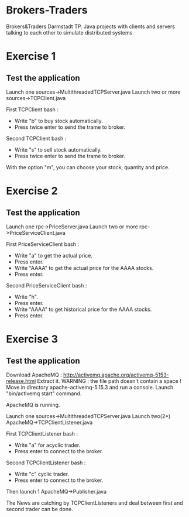 # Brokers-Traders
Brokers&amp;Traders Darmstadt TP. Java projects with clients and servers talking to each other to simulate distributed systems

# Exercise 1
## Test the application
Launch one sources->MultithreadedTCPServer.java
Launch two or more sources->TCPClient.java

First TCPClient bash : 
- Write "b" to buy stock automatically.
- Press twice enter to send the trame to broker.

Second TCPClient bash : 
- Write "s" to sell stock automatically.
- Press twice enter to send the trame to broker.

With the option "m", you can choose your stock, quantity and price.


# Exercise 2
## Test the application
Launch one rpc->PriceServer.java
Launch two or more rpc->PriceServiceClient.java

First PriceServiceClient bash : 
- Write "a" to get the actual price.
- Press enter.
- Write "AAAA" to get the actual price for the AAAA stocks.
- Press enter.

Second PriceServiceClient bash : 
- Write "h".
- Press enter.
- Write "AAAA" to get historical price for the AAAA stocks.
- Press enter.


# Exercise 3
## Test the application
Download ApacheMQ : http://activemq.apache.org/activemq-5153-release.html
Extract it.
WARNING : the file path doesn't contain a space !
Move in directory apache-activemq-5.15.3 and run a console.
Launch "bin/activemq start" command.

ApacheMQ is running.

Launch one sources->MultithreadedTCPServer.java
Launch two(2*) ApacheMQ->TCPClientListener.java

First TCPClientListener bash : 
- Write "a" for acyclic trader.
- Press enter to connect to the broker.

Second TCPClientListener bash : 
- Write "c" cyclic trader.
- Press enter to connect to the broker.

Then launch 1 ApacheMQ->Publisher.java

The News are catching by TCPClientListeners and deal between first and second trader can be done.